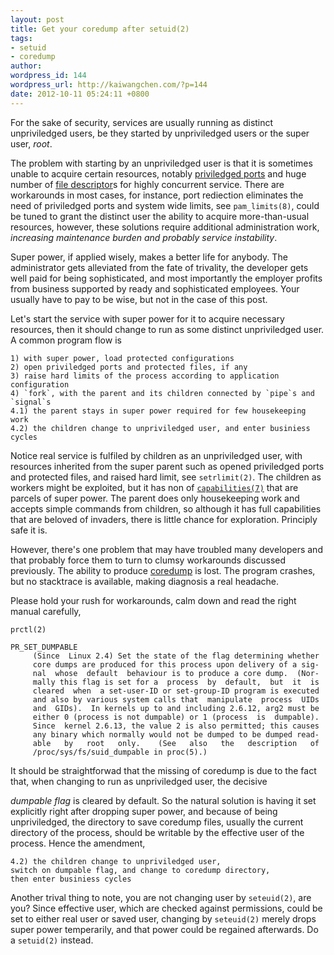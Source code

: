 ```yaml
---
layout: post
title: Get your coredump after setuid(2)
tags:
- setuid
- coredump
author:
wordpress_id: 144
wordpress_url: http://kaiwangchen.com/?p=144
date: 2012-10-11 05:24:11 +0800
---
```


For the sake of security, services are usually running as distinct unpriviledged users, be they started by unpriviledged users or the super user, *root*. 

The problem with starting by an unpriviledged user is that it is sometimes unable to acquire certain resources, notably [priviledged ports][1] and huge number of [file descriptor][2]s for highly concurrent service. There are workarounds in most cases, for instance, port rediection eliminates the need of priviledged ports and system wide limits, see `pam_limits(8)`, could be tuned to grant the distinct user the ability to acquire more-than-usual resources, however, these solutions require additional administration work, *increasing maintenance burden and probably service instability*. 

Super power, if applied wisely, makes a better life for anybody. <!--more-->The administrator gets alleviated from the fate of trivality, the developer gets well paid for being sophisticated, and most importantly the employer profits from business supported by ready and sophisticated employees. Your usually have to pay to be wise, but not in the case of this post. 

Let's start the service with super power for it to acquire necessary resources, then it should change to run as some distinct unpriviledged user. A common program flow is 

    1) with super power, load protected configurations 
    2) open priviledged ports and protected files, if any 
    3) raise hard limits of the process according to application configuration 
    4) `fork`, with the parent and its children connected by `pipe`s and `signal`s 
    4.1) the parent stays in super power required for few housekeeping work 
    4.2) the children change to unpriviledged user, and enter businiess cycles

Notice real service is fulfiled by children as an unpriviledged user, with resources inherited from the super parent such as opened priviledged ports and protected files, and raised hard limit, see `setrlimit(2)`. The children as workers might be exploited, but it has non of [`capabilities(7)`][3] that are parcels of super power. The parent does only housekeeping work and accepts simple commands from children, so although it has full capabilities that are beloved of invaders, there is little chance for exploration. Principly safe it is. 

However, there's one problem that may have troubled many developers and that probably force them to turn to clumsy workarounds discussed previously. The ability to produce [coredump][4] is lost. The program crashes, but no stacktrace is available, making diagnosis a real headache. 

Please hold your rush for workarounds, calm down and read the right manual carefully, 

    prctl(2)
    
    PR_SET_DUMPABLE
         (Since  Linux 2.4) Set the state of the flag determining whether
         core dumps are produced for this process upon delivery of a sig-
         nal  whose  default  behaviour is to produce a core dump.  (Nor-
         mally this flag is set for a  process  by  default,  but  it  is
         cleared  when  a set-user-ID or set-group-ID program is executed
         and also by various system calls that  manipulate  process  UIDs
         and  GIDs).  In kernels up to and including 2.6.12, arg2 must be
         either 0 (process is not dumpable) or 1 (process  is  dumpable).
         Since  kernel 2.6.13, the value 2 is also permitted; this causes
         any binary which normally would not be dumped to be dumped read-
         able   by   root   only.    (See   also   the   description   of
         /proc/sys/fs/suid_dumpable in proc(5).)

It should be straightforwad that the missing of coredump is due to the fact that, when changing to run as unpriviledged user, the decisive 

*dumpable flag* is cleared by default. So the natural solution is having it set explicitly right after dropping super power, and because of being unpriviledged, the directory to save coredump files, usually the current directory of the process, should be writable by the effective user of the process. Hence the amendment,

    4.2) the children change to unpriviledged user, 
    switch on dumpable flag, and change to coredump directory,
    then enter businiess cycles

Another trival thing to note, you are not changing user by `seteuid(2)`, are you? Since effective user, which are checked against permissions, could be set to either real user or saved user, changing by `seteuid(2)` merely drops super power temperarily, and that power could be regained afterwards. Do a `setuid(2)` instead.

 [1]: http://en.wikipedia.org/wiki/TCP_and_UDP_port
 [2]: http://en.wikipedia.org/wiki/File_descriptor
 [3]: http://www.sevagas.com/IMG/pdf/exploiting_capabilities_the_dark_side.pdf
 [4]: http://en.wikipedia.org/wiki/Coredump
